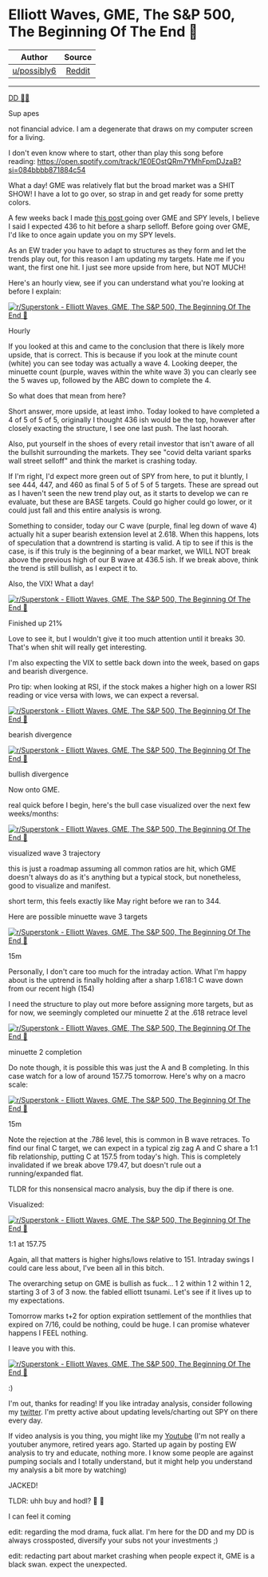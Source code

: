Elliott Waves, GME, The S&P 500, The Beginning Of The End 🚀
============================================================

| Author      | Source | 
|  :----:     |    :----:   |        
| [u/possibly6](https://www.reddit.com/user/possibly6/) | [Reddit](https://www.reddit.com/r/Superstonk/comments/onr1bz/elliott_waves_gme_the_sp_500_the_beginning_of_the/) |

---

[DD 👨‍🔬](https://www.reddit.com/r/Superstonk/search?q=flair_name%3A%22DD%20%F0%9F%91%A8%E2%80%8D%F0%9F%94%AC%22&restrict_sr=1)

Sup apes

not financial advice. I am a degenerate that draws on my computer screen for a living.

I don't even know where to start, other than play this song before reading: <https://open.spotify.com/track/1E0EOstQRm7YMhFpmDJzaB?si=084bbbb871884c54>

What a day! GME was relatively flat but the broad market was a SHIT SHOW! I have a lot to go over, so strap in and get ready for some pretty colors.

A few weeks back I made [this post ](https://www.reddit.com/r/Superstonk/comments/of4zjh/elliott_waves_gme_wen_the_fck_moon/)going over GME and SPY levels, I believe I said I expected 436 to hit before a sharp selloff. Before going over GME, I'd like to once again update you on my SPY levels.

As an EW trader you have to adapt to structures as they form and let the trends play out, for this reason I am updating my targets. Hate me if you want, the first one hit. I just see more upside from here, but NOT MUCH!

Here's an hourly view, see if you can understand what you're looking at before I explain:

[![r/Superstonk - Elliott Waves, GME, The S&P 500, The Beginning Of The End 🚀](https://preview.redd.it/jhxjyqcoa9c71.png?width=2806&format=png&auto=webp&s=c712dac1994fcf74221cbd84a8d3969ee503a22c)](https://preview.redd.it/jhxjyqcoa9c71.png?width=2806&format=png&auto=webp&s=c712dac1994fcf74221cbd84a8d3969ee503a22c)

Hourly

If you looked at this and came to the conclusion that there is likely more upside, that is correct. This is because if you look at the minute count (white) you can see today was actually a wave 4. Looking deeper, the minuette count (purple, waves within the white wave 3) you can clearly see the 5 waves up, followed by the ABC down to complete the 4.

So what does that mean from here?

Short answer, more upside, at least imho. Today looked to have completed a 4 of 5 of 5 of 5, originally I thought 436 ish would be the top, however after closely exacting the structure, I see one last push. The last hoorah.

Also, put yourself in the shoes of every retail investor that isn't aware of all the bullshit surrounding the markets. They see "covid delta variant sparks wall street selloff" and think the market is crashing today.

If I'm right, I'd expect more green out of SPY from here, to put it bluntly, I see 444, 447, and 460 as final 5 of 5 of 5 of 5 targets. These are spread out as I haven't seen the new trend play out, as it starts to develop we can re evaluate, but these are BASE targets. Could go higher could go lower, or it could just fall and this entire analysis is wrong.

Something to consider, today our C wave (purple, final leg down of wave 4) actually hit a super bearish extension level at 2.618. When this happens, lots of speculation that a downtrend is starting is valid. A tip to see if this is the case, is if this truly is the beginning of a bear market, we WILL NOT break above the previous high of our B wave at 436.5 ish. If we break above, think the trend is still bullish, as I expect it to.

Also, the VIX! What a day!

[![r/Superstonk - Elliott Waves, GME, The S&P 500, The Beginning Of The End 🚀](https://preview.redd.it/ztvx3koac9c71.png?width=2778&format=png&auto=webp&s=3589d30fb8ef8ad1f7e73915c2a1aa1c7864dfa0)](https://preview.redd.it/ztvx3koac9c71.png?width=2778&format=png&auto=webp&s=3589d30fb8ef8ad1f7e73915c2a1aa1c7864dfa0)

Finished up 21%

Love to see it, but I wouldn't give it too much attention until it breaks 30. That's when shit will really get interesting.

I'm also expecting the VIX to settle back down into the week, based on gaps and bearish divergence.

Pro tip: when looking at RSI, if the stock makes a higher high on a lower RSI reading or vice versa with lows, we can expect a reversal.

[![r/Superstonk - Elliott Waves, GME, The S&P 500, The Beginning Of The End 🚀](https://preview.redd.it/0rlfsdz4d9c71.png?width=738&format=png&auto=webp&s=dc7489d093d8a71002b46bf444880e66bd7aaf87)](https://preview.redd.it/0rlfsdz4d9c71.png?width=738&format=png&auto=webp&s=dc7489d093d8a71002b46bf444880e66bd7aaf87)

bearish divergence

[![r/Superstonk - Elliott Waves, GME, The S&P 500, The Beginning Of The End 🚀](https://preview.redd.it/6hyv4rj2d9c71.png?width=598&format=png&auto=webp&s=8d566815f1cd248526b3707b43010afd17c51e8a)](https://preview.redd.it/6hyv4rj2d9c71.png?width=598&format=png&auto=webp&s=8d566815f1cd248526b3707b43010afd17c51e8a)

bullish divergence

Now onto GME.

real quick before I begin, here's the bull case visualized over the next few weeks/months:

[![r/Superstonk - Elliott Waves, GME, The S&P 500, The Beginning Of The End 🚀](https://preview.redd.it/fwvd807ld9c71.png?width=1872&format=png&auto=webp&s=dbcf56b837d80c199315d69de47ef936cf421b43)](https://preview.redd.it/fwvd807ld9c71.png?width=1872&format=png&auto=webp&s=dbcf56b837d80c199315d69de47ef936cf421b43)

visualized wave 3 trajectory

this is just a roadmap assuming all common ratios are hit, which GME doesn't always do as it's anything but a typical stock, but nonetheless, good to visualize and manifest.

short term, this feels exactly like May right before we ran to 344.

Here are possible minuette wave 3 targets

[![r/Superstonk - Elliott Waves, GME, The S&P 500, The Beginning Of The End 🚀](https://preview.redd.it/pszko3nlf9c71.png?width=2422&format=png&auto=webp&s=6e850fec6835a4c41277a4d93558af22a502a5b6)](https://preview.redd.it/pszko3nlf9c71.png?width=2422&format=png&auto=webp&s=6e850fec6835a4c41277a4d93558af22a502a5b6)

15m

Personally, I don't care too much for the intraday action. What I'm happy about is the uptrend is finally holding after a sharp 1.618:1 C wave down from our recent high (154)

I need the structure to play out more before assigning more targets, but as for now, we seemingly completed our minuette 2 at the .618 retrace level

[![r/Superstonk - Elliott Waves, GME, The S&P 500, The Beginning Of The End 🚀](https://preview.redd.it/dc76lrdxf9c71.png?width=2022&format=png&auto=webp&s=23de19c90ef57935c24844097a2236e297f5c1c2)](https://preview.redd.it/dc76lrdxf9c71.png?width=2022&format=png&auto=webp&s=23de19c90ef57935c24844097a2236e297f5c1c2)

minuette 2 completion

Do note though, it is possible this was just the A and B completing. In this case watch for a low of around 157.75 tomorrow. Here's why on a macro scale:

[![r/Superstonk - Elliott Waves, GME, The S&P 500, The Beginning Of The End 🚀](https://preview.redd.it/itts1qybg9c71.png?width=1828&format=png&auto=webp&s=f11d0312e7dbab3d36027c4ff31ef9e78cc47d9a)](https://preview.redd.it/itts1qybg9c71.png?width=1828&format=png&auto=webp&s=f11d0312e7dbab3d36027c4ff31ef9e78cc47d9a)

15m

Note the rejection at the .786 level, this is common in B wave retraces. To find our final C target, we can expect in a typical zig zag A and C share a 1:1 fib relationship, putting C at 157.5 from today's high. This is completely invalidated if we break above 179.47, but doesn't rule out a running/expanded flat.

TLDR for this nonsensical macro analysis, buy the dip if there is one.

Visualized:

[![r/Superstonk - Elliott Waves, GME, The S&P 500, The Beginning Of The End 🚀](https://preview.redd.it/8scpemaog9c71.png?width=2400&format=png&auto=webp&s=5c700f59a9286290dddf687b45011bce60340fe0)](https://preview.redd.it/8scpemaog9c71.png?width=2400&format=png&auto=webp&s=5c700f59a9286290dddf687b45011bce60340fe0)

1:1 at 157.75

Again, all that matters is higher highs/lows relative to 151. Intraday swings I could care less about, I've been all in this bitch.

The overarching setup on GME is bullish as fuck... 1 2 within 1 2 within 1 2, starting 3 of 3 of 3 now. the fabled elliott tsunami. Let's see if it lives up to my expectations.

Tomorrow marks t+2 for option expiration settlement of the monthlies that expired on 7/16, could be nothing, could be huge. I can promise whatever happens I FEEL nothing.

I leave you with this.

[![r/Superstonk - Elliott Waves, GME, The S&P 500, The Beginning Of The End 🚀](https://preview.redd.it/dh9xaojjh9c71.png?width=1178&format=png&auto=webp&s=e26b261f6be152525e70d1f6770ca142260e18aa)](https://preview.redd.it/dh9xaojjh9c71.png?width=1178&format=png&auto=webp&s=e26b261f6be152525e70d1f6770ca142260e18aa)

:)

I'm out, thanks for reading! If you like intraday analysis, consider following my [twitter](https://twitter.com/gavinmayreal). I'm pretty active about updating levels/charting out SPY on there every day.

If video analysis is you thing, you might like my [Youtube](https://www.youtube.com/channel/UCw-8U3JJeT3_pz1rOkdgzbA) (I'm not really a youtuber anymore, retired years ago. Started up again by posting EW analysis to try and educate, nothing more. I know some people are against pumping socials and I totally understand, but it might help you understand my analysis a bit more by watching)

JACKED!

TLDR: uhh buy and hodl? 🌊 🚀

I can feel it coming

edit: regarding the mod drama, fuck allat. I'm here for the DD and my DD is always crossposted, diversify your subs not your investments ;)

edit: redacting part about market crashing when people expect it, GME is a black swan. expect the unexpected.
